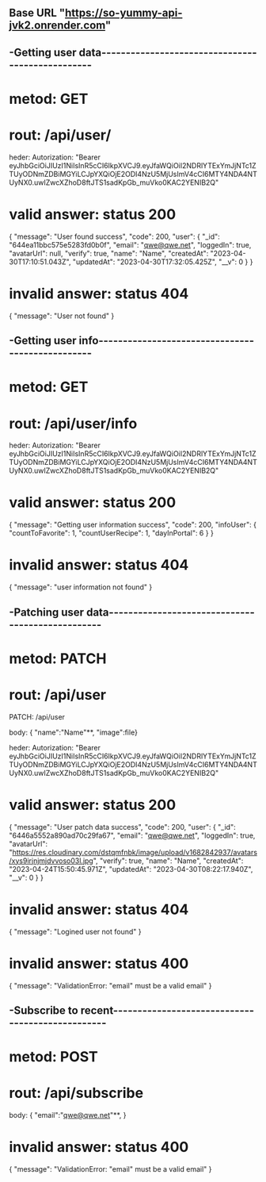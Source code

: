 ## Base URL "https://so-yummy-api-jvk2.onrender.com"

## -Getting user data-------------------------------------------------

# metod: GET

# rout: /api/user/

heder: Autorization: "Bearer eyJhbGciOiJIUzI1NiIsInR5cCI6IkpXVCJ9.eyJfaWQiOiI2NDRlYTExYmJjNTc1ZTUyODNmZDBiMGYiLCJpYXQiOjE2ODI4NzU5MjUsImV4cCI6MTY4NDA4NTUyNX0.uwIZwcXZhoD8ftJTS1sadKpGb_muVko0KAC2YENIB2Q"

# valid answer: status 200

{
"message": "User found success",
"code": 200,
"user": {
"\_id": "644ea11bbc575e5283fd0b0f",
"email": "qwe@qwe.net",
"loggedIn": true,
"avatarUrl": null,
"verify": true,
"name": "Name",
"createdAt": "2023-04-30T17:10:51.043Z",
"updatedAt": "2023-04-30T17:32:05.425Z",
"\_\_v": 0
}
}

# invalid answer: status 404

{
"message": "User not found"
}

## -Getting user info-------------------------------------------------

# metod: GET

# rout: /api/user/info

heder: Autorization: "Bearer eyJhbGciOiJIUzI1NiIsInR5cCI6IkpXVCJ9.eyJfaWQiOiI2NDRlYTExYmJjNTc1ZTUyODNmZDBiMGYiLCJpYXQiOjE2ODI4NzU5MjUsImV4cCI6MTY4NDA4NTUyNX0.uwIZwcXZhoD8ftJTS1sadKpGb_muVko0KAC2YENIB2Q"

# valid answer: status 200

{
"message": "Getting user information success",
"code": 200,
"infoUser": {
"countToFavorite": 1,
"countUserRecipe": 1,
"dayInPortal": 6
}
}

# invalid answer: status 404

{
"message": "user information not found"
}

## -Patching user data-------------------------------------------------

# metod: PATCH

# rout: /api/user

PATCH: /api/user

body: {
"name":"Name"\*\*,
"image":file}

heder: Autorization: "Bearer eyJhbGciOiJIUzI1NiIsInR5cCI6IkpXVCJ9.eyJfaWQiOiI2NDRlYTExYmJjNTc1ZTUyODNmZDBiMGYiLCJpYXQiOjE2ODI4NzU5MjUsImV4cCI6MTY4NDA4NTUyNX0.uwIZwcXZhoD8ftJTS1sadKpGb_muVko0KAC2YENIB2Q"

# valid answer: status 200

{
"message": "User patch data success",
"code": 200,
"user": {
"\_id": "6446a5552a890ad70c29fa67",
"email": "qwe@qwe.net",
"loggedIn": true,
"avatarUrl": "https://res.cloudinary.com/dstqmfnbk/image/upload/v1682842937/avatars/xys9irjnjmjdvvoso03l.jpg",
"verify": true,
"name": "Name",
"createdAt": "2023-04-24T15:50:45.971Z",
"updatedAt": "2023-04-30T08:22:17.940Z",
"\_\_v": 0
}
}

# invalid answer: status 404

{
"message": "Logined user not found"
}

# invalid answer: status 400

{
"message": "ValidationError: \"email\" must be a valid email"
}

## -Subscribe to recent-------------------------------------------------

# metod: POST

# rout: /api/subscribe

body: {
"email":"qwe@qwe.net"\*\*,
}

# invalid answer: status 400

{
"message": "ValidationError: \"email\" must be a valid email"
}
